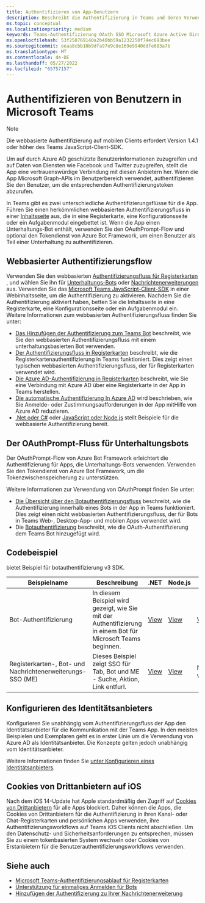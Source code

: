 ```yaml
---
title: Authentifizieren von App-Benutzern
description: Beschreibt die Authentifizierung in Teams und deren Verwendung in den Apps
ms.topic: conceptual
ms.localizationpriority: medium
keywords: Teams-Authentifizierung OAuth SSO Microsoft Azure Active Directory (Azure AD)
ms.openlocfilehash: 53f258769140a2b40bb59a1232250f74ec693bee
ms.sourcegitcommit: eeaa8cbb10b9dfa97e9c8e169e9940ddfe683a7b
ms.translationtype: MT
ms.contentlocale: de-DE
ms.lasthandoff: 05/27/2022
ms.locfileid: "65757157"
---
```

# <a name="authenticate-users-in-microsoft-teams"></a>Authentifizieren von Benutzern in Microsoft Teams

> [!Note]
> Die webbasierte Authentifizierung auf mobilen Clients erfordert Version 1.4.1 oder höher des Teams JavaScript-Client-SDK.

Um auf durch Azure AD geschützte Benutzerinformationen zuzugreifen und auf Daten von Diensten wie Facebook und Twitter zuzugreifen, stellt die App eine vertrauenswürdige Verbindung mit diesen Anbietern her. Wenn die App Microsoft Graph-APIs im Benutzerbereich verwendet, authentifizieren Sie den Benutzer, um die entsprechenden Authentifizierungstoken abzurufen.

In Teams gibt es zwei unterschiedliche Authentifizierungsflüsse für die App. Führen Sie einen herkömmlichen webbasierten Authentifizierungsfluss in einer [Inhaltsseite](~/tabs/how-to/create-tab-pages/content-page.md) aus, die in eine Registerkarte, eine Konfigurationsseite oder ein Aufgabenmodul eingebettet ist. Wenn die App einen Unterhaltungs-Bot enthält, verwenden Sie den OAuthPrompt-Flow und optional den Tokendienst von Azure Bot Framework, um einen Benutzer als Teil einer Unterhaltung zu authentifizieren.

## <a name="web-based-authentication-flow"></a>Webbasierter Authentifizierungsflow

Verwenden Sie den webbasierten [Authentifizierungsfluss für Registerkarten](~/tabs/what-are-tabs.md) , und wählen Sie ihn für [Unterhaltungs-Bots](~/bots/what-are-bots.md) oder [Nachrichtenerweiterungen](~/messaging-extensions/what-are-messaging-extensions.md) aus. Verwenden Sie das [Microsoft Teams JavaScript-Client-SDK](/javascript/api/overview/msteams-client) in einer Webinhaltsseite, um die Authentifizierung zu aktivieren. Nachdem Sie die Authentifizierung aktiviert haben, betten Sie die Inhaltsseite in eine Registerkarte, eine Konfigurationsseite oder ein Aufgabenmodul ein. Weitere Informationen zum webbasierten Authentifizierungsfluss finden Sie unter:

* [Das Hinzufügen der Authentifizierung zum Teams Bot](~/bots/how-to/authentication/add-authentication.md) beschreibt, wie Sie den webbasierten Authentifizierungsfluss mit einem unterhaltungsbasierten Bot verwenden.
* [Der Authentifizierungsfluss in Registerkarten](~/tabs/how-to/authentication/auth-flow-tab.md) beschreibt, wie die Registerkartenauthentifizierung in Teams funktioniert. Dies zeigt einen typischen webbasierten Authentifizierungsfluss, der für Registerkarten verwendet wird.
* [Die Azure AD-Authentifizierung in Registerkarten](~/tabs/how-to/authentication/auth-tab-AAD.md) beschreibt, wie Sie eine Verbindung mit Azure AD über eine Registerkarte in der App in Teams herstellen.
* [Die automatische Authentifizierung In Azure AD](~/tabs/how-to/authentication/auth-silent-AAD.md) wird beschrieben, wie Sie Anmelde- oder Zustimmungsaufforderungen in der App mitHilfe von Azure AD reduzieren.
* [.Net oder C#](https://github.com/OfficeDev/microsoft-teams-sample-complete-csharp) oder [JavaScript oder Node.js](https://github.com/OfficeDev/microsoft-teams-sample-complete-node) stellt Beispiele für die webbasierte Authentifizierung bereit.

## <a name="the-oauthprompt-flow-for-conversational-bots"></a>Der OAuthPrompt-Fluss für Unterhaltungsbots

Der OAuthPrompt-Flow von Azure Bot Framework erleichtert die Authentifizierung für Apps, die Unterhaltungs-Bots verwenden. Verwenden Sie den Tokendienst von Azure Bot Framework, um die Tokenzwischenspeicherung zu unterstützen.

Weitere Informationen zur Verwendung von OAuthPrompt finden Sie unter:

* [Die Übersicht über den Botauthentifizierungsfluss](~/bots/how-to/authentication/auth-flow-bot.md) beschreibt, wie die Authentifizierung innerhalb eines Bots in der App in Teams funktioniert. Dies zeigt einen nicht webbasierten Authentifizierungsfluss, der für Bots in Teams Web-, Desktop-App- und mobilen Apps verwendet wird.
* Die [Botauthentifizierung](~/bots/how-to/authentication/add-authentication.md) beschreibt, wie die OAuth-Authentifizierung dem Teams Bot hinzugefügt wird.

## <a name="code-sample"></a>Codebeispiel

bietet Beispiel für botauthentifizierung v3 SDK.

| **Beispielname** | **Beschreibung** | **.NET** | **Node.js** | **Python** |
|---------------|------------|------------|-------------|---------------|
| Bot-Authentifizierung | In diesem Beispiel wird gezeigt, wie Sie mit der Authentifizierung in einem Bot für Microsoft Teams beginnen. | [View](https://github.com/microsoft/BotBuilder-Samples/tree/master/samples/csharp_dotnetcore/46.teams-auth) | [View](https://github.com/microsoft/BotBuilder-Samples/tree/master/samples/javascript_nodejs/46.teams-auth) | [View](https://github.com/microsoft/BotBuilder-Samples/tree/main/samples/python/46.teams-auth) |
| Registerkarten-, Bot- und Nachrichtenerweiterungs-SSO (ME) | Dieses Beispiel zeigt SSO für Tab, Bot und ME - Suche, Aktion, Link entfurl. |  [View](https://github.com/OfficeDev/Microsoft-Teams-Samples/tree/main/samples/app-sso/csharp) | [View](https://github.com/OfficeDev/Microsoft-Teams-Samples/tree/main/samples/app-sso/nodejs) | Nicht verfügbar |

## <a name="configure-the-identity-provider"></a>Konfigurieren des Identitätsanbieters

Konfigurieren Sie unabhängig vom Authentifizierungsfluss der App den Identitätsanbieter für die Kommunikation mit der Teams App. In den meisten Beispielen und Exemplaren geht es in erster Linie um die Verwendung von Azure AD als Identitätsanbieter. Die Konzepte gelten jedoch unabhängig vom Identitätsanbieter.

Weitere Informationen finden Sie [unter Konfigurieren eines Identitätsanbieters](~/concepts/authentication/configure-identity-provider.md).

## <a name="third-party-cookies-on-ios"></a>Cookies von Drittanbietern auf iOS

Nach dem iOS 14-Update hat Apple standardmäßig den Zugriff auf [Cookies von Drittanbietern](https://webkit.org/blog/10218/full-third-party-cookie-blocking-and-more/) für alle Apps blockiert. Daher können die Apps, die Cookies von Drittanbietern für die Authentifizierung in ihren Kanal- oder Chat-Registerkarten und persönlichen Apps verwenden, ihre Authentifizierungsworkflows auf Teams iOS Clients nicht abschließen. Um den Datenschutz- und Sicherheitsanforderungen zu entsprechen, müssen Sie zu einem tokenbasierten System wechseln oder Cookies von Erstanbietern für die Benutzerauthentifizierungsworkflows verwenden.

## <a name="see-also"></a>Siehe auch

* [Microsoft Teams-Authentifizierungsablauf für Registerkarten](~/tabs/how-to/authentication/auth-flow-tab.md)
* [Unterstützung für einmaliges Anmelden für Bots](~/bots/how-to/authentication/auth-aad-sso-bots.md)
* [Hinzufügen der Authentifizierung zu Ihrer Nachrichtenerweiterung](~/messaging-extensions/how-to/add-authentication.md)

